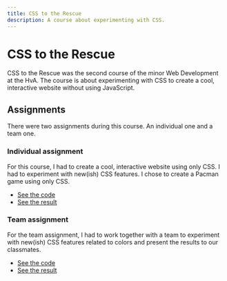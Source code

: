 ```yaml
---
title: CSS to the Rescue
description: A course about experimenting with CSS.
---
```


# CSS to the Rescue

CSS to the Rescue was the second course of the minor Web Development at the HvA. The course is about experimenting with CSS to create a cool, interactive website without using JavaScript.

## Assignments

There were two assignments during this course. An individual one and a team one.

### Individual assignment

For this course, I had to create a cool, interactive website using only CSS. I had to experiment with new(ish) CSS features. I chose to create a Pacman game using only CSS.

- [See the code](https://github.com/mtdvlpr/CSSttR-assignment)
- [See the result](https://mtdvlpr.github.io/CSSttR-assignment/)

### Team assignment

For the team assignment, I had to work together with a team to experiment with new(ish) CSS features related to colors and present the results to our classmates.

- [See the code](https://github.com/mtdvlpr/CSSttR-team-assignment)
- [See the result](https://mtdvlpr.github.io/CSSttR-team-assignment/manoah.html)
